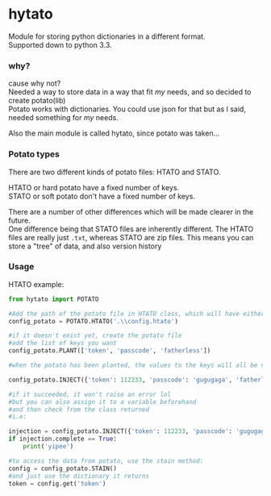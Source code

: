 # hytato
 Module for storing python dictionaries in a different format.\
Supported down to python 3.3.

### why?
cause why not?\
Needed a way to store data in a way that fit *my* needs, and so decided to create potato(lib)\
Potato works with dictionaries. You could use json for that but as I said, needed something for *my* needs.

Also the main module is called hytato, since potato was taken...

### Potato types
There are two different kinds of potato files: HTATO and STATO.

HTATO or hard potato have a fixed number of keys.\
STATO or soft potato don't have a fixed number of keys.

There are a number of other differences which will be made clearer in the future.\
One difference being that STATO files are inherently different. The HTATO files are really just `.txt`, whereas STATO are zip files.
This means you can store a "tree" of data, and also version history

### Usage
HTATO example:
```py
from hytato import POTATO

#Add the path of the potato file in HTATO class, which will have either the .htato or .stato file extension.
config_potato = POTATO.HTATO('.\\config.htato')

#if it doesn't exist yet, create the potato file
#add the list of keys you want
config_potato.PLANT(['token', 'passcode', 'fatherless'])

#when the potato has been planted, the values to the keys will all be none, so now add the data

config_potato.INJECT({'token': 112233, 'passcode': 'gugugaga', 'fatherless': True})

#if it succeeded, it won't raise an error lol
#but you can also assign it to a variable beforehand
#and then check from the class returned
#i.e:

injection = config_potato.INJECT({'token': 112233, 'passcode': 'gugugaga', 'fatherless': True})
if injection.complete == True:
    print('yipee')

#to access the data from potato, use the stain method:
config = config_potato.STAIN()
#and just use the dictionary it returns
token = config.get('token')
```
